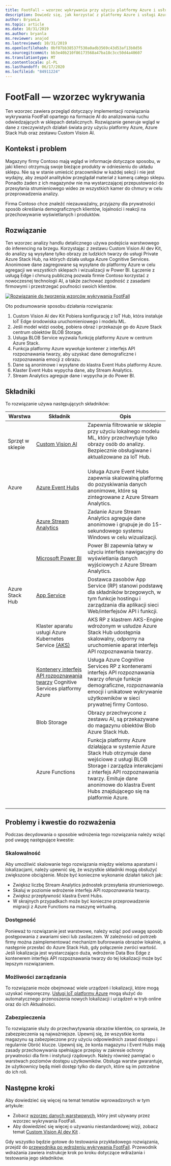```yaml
---
title: FootFall — wzorzec wykrywania przy użyciu platformy Azure i usługi Azure Stack Hub
description: Dowiedz się, jak korzystać z platformy Azure i usługi Azure Stack Hub, aby wdrożyć rozwiązanie wykrywania FootFall oparte na systemie AI do analizowania ruchu w sklepie detalicznym.
author: BryanLa
ms.topic: article
ms.date: 10/31/2019
ms.author: bryanla
ms.reviewer: anajod
ms.lastreviewed: 10/31/2019
ms.openlocfilehash: 0bf07bb38537f530a0adb3569c43d53af13b8d56
ms.sourcegitcommit: bb3e40b210f86173568a47ba18c3cc50d4a40607
ms.translationtype: MT
ms.contentlocale: pl-PL
ms.lasthandoff: 06/17/2020
ms.locfileid: "84911224"
---
```

# <a name="footfall-detection-pattern"></a>FootFall — wzorzec wykrywania

Ten wzorzec zawiera przegląd dotyczący implementacji rozwiązania wykrywania FootFall opartego na formacie AI do analizowania ruchu odwiedzających w sklepach detalicznych. Rozwiązanie generuje wgląd w dane z rzeczywistych działań świata przy użyciu platformy Azure, Azure Stack Hub oraz zestawu Custom Vision AI.

## <a name="context-and-problem"></a>Kontekst i problem

Magazyny firmy Contoso mają wgląd w informacje dotyczące sposobu, w jaki klienci otrzymują swoje bieżące produkty w odniesieniu do układu sklepu. Nie są w stanie umieścić pracowników w każdej sekcji i nie jest wydajny, aby zespół analityków przeglądał materiał z kamerą całego sklepu. Ponadto żaden z ich magazynów nie ma wystarczającej przepustowości do przesyłania strumieniowego wideo ze wszystkich kamer do chmury w celu przeprowadzenia analizy.

Firma Contoso chce znaleźć niezauważalny, przyjazny dla prywatności sposób określania demograficznych klientów, lojalności i reakcji na przechowywanie wyświetlanych i produktów.

## <a name="solution"></a>Rozwiązanie

Ten wzorzec analizy handlu detalicznego używa podejścia warstwowego do inferencing na brzegu. Korzystając z zestawu Custom Vision AI dev Kit, do analizy są wysyłane tylko obrazy ze ludzkich twarzy do usługi Private Azure Stack Hub, na których działa usługa Azure Cognitive Services. Anonimowe dane zagregowane są wysyłane do platformy Azure w celu agregacji we wszystkich sklepach i wizualizacji w Power BI. Łączenie z usługą Edge i chmurą publiczną pozwala firmie Contoso korzystać z nowoczesnej technologii AI, a także zachować zgodność z zasadami firmowymi i przestrzegać poufności swoich klientów.

[![Rozwiązanie do tworzenia wzorców wykrywania FootFall](media/pattern-retail-footfall-detection/solution-architecture.png)](media/pattern-retail-footfall-detection/solution-architecture.png)

Oto podsumowanie sposobu działania rozwiązania:

1. Custom Vision AI dev Kit Pobiera konfigurację z IoT Hub, która instaluje IoT Edge środowiska uruchomieniowego i modelu ML.
2. Jeśli model widzi osobę, pobiera obraz i przekazuje go do Azure Stack centrum obiektów BLOB Storage.
3. Usługa BLOB Service wyzwala funkcję platformy Azure w centrum Azure Stack.
4. Funkcja platformy Azure wywołuje kontener z interfejs API rozpoznawania twarzy, aby uzyskać dane demograficzne i rozpoznawania emocji z obrazu.
5. Dane są anonimowe i wysyłane do klastra Event Hubs platformy Azure.
6. Klaster Event Hubs wypycha dane, aby Stream Analytics.
7. Stream Analytics agreguje dane i wypycha je do Power BI.

## <a name="components"></a>Składniki

To rozwiązanie używa następujących składników:

| Warstwa | Składnik | Opis |
|----------|-----------|-------------|
| Sprzęt w sklepie | [Custom Vision AI](https://azure.github.io/Vision-AI-DevKit-Pages/) | Zapewnia filtrowanie w sklepie przy użyciu lokalnego modelu ML, który przechwytuje tylko obrazy osób do analizy. Bezpiecznie obsługiwane i aktualizowane za IoT Hub.<br><br>|
| Azure | [Azure Event Hubs](/azure/event-hubs/) | Usługa Azure Event Hubs zapewnia skalowalną platformę do pozyskiwania danych anonimowe, które są zintegrowane z Azure Stream Analytics. |
|  | [Azure Stream Analytics](/azure/stream-analytics/) | Zadanie Azure Stream Analytics agreguje dane anonimowe i grupuje je do 15-sekundowego systemu Windows w celu wizualizacji. |
|  | [Microsoft Power BI](https://powerbi.microsoft.com/) | Power BI zapewnia łatwy w użyciu interfejs nawigacyjny do wyświetlania danych wyjściowych z Azure Stream Analytics. |
| Azure Stack Hub | [App Service](/azure-stack/operator/azure-stack-app-service-overview.md) | Dostawca zasobów App Service (RP) stanowi podstawę dla składników brzegowych, w tym funkcje hostingu i zarządzania dla aplikacji sieci Web/interfejsów API i funkcji. |
| | Klaster aparatu usługi Azure Kubernetes Service [(AKS)](https://github.com/Azure/aks-engine) | AKS RP z klastrem AKS-Engine wdrożonym w usłudze Azure Stack Hub udostępnia skalowalny, odporny na uruchomienie aparat interfejs API rozpoznawania twarzy. |
| | [Kontenery interfejs API rozpoznawania twarzy](/azure/cognitive-services/face/face-how-to-install-containers) Cognitive Services platformy Azure| Usługa Azure Cognitive Services RP z kontenerami interfejs API rozpoznawania twarzy oferuje funkcje demograficzne, rozpoznawania emocji i unikatowe wykrywanie użytkowników w sieci prywatnej firmy Contoso. |
| | Blob Storage | Obrazy przechwycone z zestawu AI, są przekazywane do magazynu obiektów Blob Azure Stack Hub. |
| | Azure Functions | Funkcja platformy Azure działająca w systemie Azure Stack Hub otrzymuje dane wejściowe z usługi BLOB Storage i zarządza interakcjami z interfejs API rozpoznawania twarzy. Emituje dane anonimowe do klastra Event Hubs znajdującego się na platformie Azure.<br><br>|

## <a name="issues-and-considerations"></a>Problemy i kwestie do rozważenia

Podczas decydowania o sposobie wdrożenia tego rozwiązania należy wziąć pod uwagę następujące kwestie:

### <a name="scalability"></a>Skalowalność

Aby umożliwić skalowanie tego rozwiązania między wieloma aparatami i lokalizacjami, należy upewnić się, że wszystkie składniki mogą obsłużyć zwiększone obciążenie. Może być konieczne wykonanie działań takich jak:

- Zwiększ liczbę Stream Analytics jednostek przesyłania strumieniowego.
- Skaluj w poziomie wdrożenie interfejs API rozpoznawania twarzy.
- Zwiększ przepływność klastra Event Hubs.
- W skrajnych przypadkach może być konieczne przeprowadzenie migracji z Azure Functions na maszynę wirtualną.

### <a name="availability"></a>Dostępność

Ponieważ to rozwiązanie jest warstwowe, należy wziąć pod uwagę sposób postępowania z awariami sieci lub zasilaczem. W zależności od potrzeb firmy można zaimplementować mechanizm buforowania obrazów lokalnie, a następnie przesłać do Azure Stack Hub, gdy połączenie zwróci wartość. Jeśli lokalizacja jest wystarczająco duża, wdrożenie Data Box Edge z kontenerem interfejs API rozpoznawania twarzy do tej lokalizacji może być lepszym rozwiązaniem.

### <a name="manageability"></a>Możliwości zarządzania

To rozwiązanie może obejmować wiele urządzeń i lokalizacji, które mogą uzyskać nieporęczny. [Usługi IoT platformy Azure](/azure/iot-fundamentals/) mogą służyć do automatycznego przenoszenia nowych lokalizacji i urządzeń w tryb online oraz do ich Aktualności.

### <a name="security"></a>Zabezpieczenia

To rozwiązanie służy do przechwytywania obrazów klientów, co sprawia, że zabezpieczenia są najważniejsze. Upewnij się, że wszystkie konta magazynu są zabezpieczone przy użyciu odpowiednich zasad dostępu i regularnie Obróć klucze. Upewnij się, że konta magazynu i Event Hubs mają zasady przechowywania spełniające przepisy w zakresie ochrony prywatności dla firm i instytucji rządowych. Należy również pamiętać o warstwach poziomów dostępu użytkowników. Obsługa warstw gwarantuje, że użytkownicy będą mieli dostęp tylko do danych, które są im potrzebne do ich roli.

## <a name="next-steps"></a>Następne kroki

Aby dowiedzieć się więcej na temat tematów wprowadzonych w tym artykule:

- Zobacz [wzorzec danych warstwowych](https://aka.ms/tiereddatadeploy), który jest używany przez wzorzec wykrywania FootFall.
- Aby dowiedzieć się więcej o używaniu niestandardowej wizji, zobacz temat [Custom Vision AI dev Kit](https://azure.github.io/Vision-AI-DevKit-Pages/) . 

Gdy wszystko będzie gotowe do testowania przykładowego rozwiązania, przejdź do [przewodnika po wdrożeniu wykrywania FootFall](solution-deployment-guide-retail-footfall-detection.md). Przewodnik wdrażania zawiera instrukcje krok po kroku dotyczące wdrażania i testowania jego składników.
